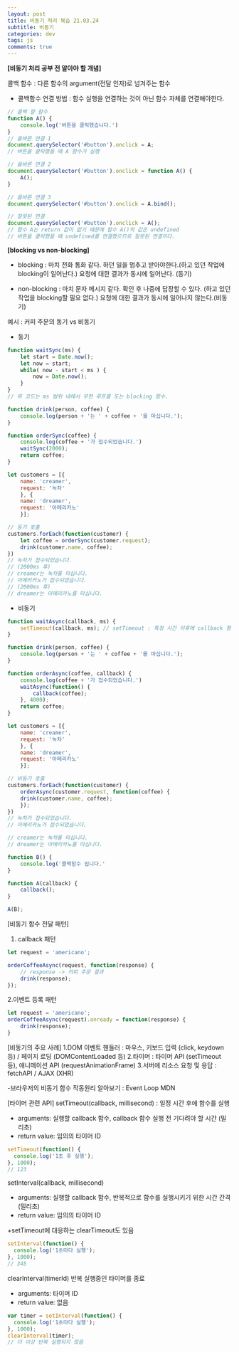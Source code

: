 ```yaml
---  
layout: post  
title: 비동기 처리 복습 21.03.24
subtitle: 비동기
categories: dev
tags: js
comments: true  
--- 
```


**[비동기 처리 공부 전 알아야 할 개념]**

콜백 함수 : 다른 함수의 argument(전달 인자)로 넘겨주는 함수

- 콜백함수 연결 방법 : 함수 실행을 연결하는 것이 아닌 함수 자체를 연결해야한다.

```js
// 콜백 할 함수
function A() {
	console.log('버튼을 클릭했습니다.')
}
// 옳바른 연결 1
document.querySelector('#button').onclick = A;
// 버튼을 클릭했을 때 A 함수가 실행

// 옳바른 연결 2
document.querySelector('#button').onclick = function A() {
	A();
}

// 옳바른 연결 3
document.querySelector('#button').onclick = A.bind();

// 잘못된 연결
document.querySelector('#button').onclick = A();
// 함수 A는 return 값이 없기 때문에 함수 A()의 값은 undefined
// 버튼을 클릭했을 때 undefined를 연결했으므로 잘못된 연결이다.
```

**[blocking vs non-blocking]**
- blocking : 마치 전화 통화 같다. 하던 일을 멈추고 받아야한다.(하고 있던 작업에 blocking이 일어난다.) 요청에 대한 결과가 동시에 일어난다. (동기)

- non-blocking : 마치 문자 메시지 같다. 확인 후 나중에 답장할 수 있다. (하고 있던 작업을 blocking할 필요 없다.) 요청에 대한 결과가 동시에 일어나지 않는다.(비동기)


예시 : 커피 주문의 동기 vs 비동기

- 동기 

```js
function waitSync(ms) {
    let start = Date.now();
    let now = start;
    while( now - start < ms ) {
        now = Date.now();
    }
}
// 위 코드는 ms 범위 내에서 무한 루프를 도는 blocking 함수.

function drink(person, coffee) {
    console.log(person + '는 ' + coffee + '를 마십니다.');
}

function orderSync(coffee) {
    console.log(coffee + '가 접수되었습니다.')
    waitSync(2000);
    return coffee;
}

let customers = [{
    name: 'creamer',
    request: '녹차'
    }, {
    name: 'dreamer',
    request: '아메리카노'    
    }];

// 동기 호출
customers.forEach(function(customer) {
    let coffee = orderSync(customer.request);
    drink(customer.name, coffee);
})
// 녹차가 접수되었습니다.
// (2000ms 후)
// creamer는 녹차를 마십니다.
// 아메리카노가 접수되었습니다.
// (2000ms 후)
// dreamer는 아메리카노를 마십니다.
```

- 비동기

```js
function waitAsync(callback, ms) {
    setTimeout(callback, ms); // setTimeout : 특정 시간 이후에 callback 함수가 실행 
}

function drink(person, coffee) {
    console.log(person + '는 ' + coffee + '를 마십니다.');
}

function orderAsync(coffee, callback) {
    console.log(coffee + '가 접수되었습니다.')
    waitAsync(function() {
        callback(coffee);
    }, 4000);
    return coffee;
}

let customers = [{
    name: 'creamer',
    request: '녹차'
    }, {
    name: 'dreamer',
    request: '아메리카노'    
    }];

// 비동기 호출
customers.forEach(function(customer) {
    orderAsync(customer.request, function(coffee) {
    drink(customer.name, coffee);
    });
})
// 녹차가 접수되었습니다.
// 아메리카노가 접수되었습니다.

// creamer는 녹차를 마십니다.
// dreamer는 아메리카노를 마십니다.
```

```js
function B() {
	console.log('콜백함수 입니다.'
}

function A(callback) {
	callback();
}

A(B);
```

[비동기 함수 전달 패턴]

1. callback 패턴

```js
let request = 'americano';

orderCoffeeAsync(request, function(response) {
	// response -> 커피 주문 결과
	drink(response);
});
```

2.이벤트 등록 패턴

```js
let request = 'americano';
orderCoffeeAsync(request).onready = function(response) {
	drink(response);
}
```

[비동기의 주요 사례]
1.DOM 이벤트 핸들러 : 마우스, 키보드 입력 (click, keydown 등) / 페이지 로딩 (DOMContentLoaded 등)
2.타이머 : 타이머 API (setTimeout 등), 애니메이션 API (requestAnimationFrame)
3.서버에 리소스 요청 및 응답 : fetchAPI / AJAX (XHR)

-브라우저의 비동기 함수 작동원리 알아보기 : Event Loop MDN

[타이머 관련 API]
setTimeout(callback, millisecond) : 일정 시간 후에 함수를 실행
* arguments: 실행할 callback 함수, callback 함수 실행 전 기다려야 할 시간 (밀리초)
* return value: 임의의 타이머 ID

```js
setTimeout(function() {
  console.log('1초 후 실행');
}, 1000);
// 123
```
setInterval(callback, millisecond)
* arguments: 실행할 callback 함수, 반복적으로 함수를 실행시키기 위한 시간 간격 (밀리초)
* return value: 임의의 타이머 ID

+setTimeout에 대응하는 clearTimeout도 있음

```js
setInterval(function() {
  console.log('1초마다 실행');
}, 1000);
// 345
```

clearInterval(timerId)
반복 실행중인 타이머를 종료
* arguments: 타이머 ID
* return value: 없음

```js
var timer = setInterval(function() {
  console.log('1초마다 실행');
}, 1000);
clearInterval(timer);
// 더 이상 반복 실행되지 않음
```


